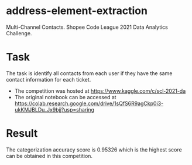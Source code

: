 # address-element-extraction
Multi-Channel Contacts. Shopee Code League 2021 Data Analytics Challenge.

# Task
The task is identify all contacts from each user if they have the same contact information for each ticket.

- The competition was hosted at https://www.kaggle.com/c/scl-2021-da
- The original notebook can be accessed at https://colab.research.google.com/drive/1sQfS6R9agCkp0i3-ukKMJBLDu_Jx9bjj?usp=sharing

# Result
The categorization accuracy score is 0.95326 which is the highest score can be obtained in this competition.
